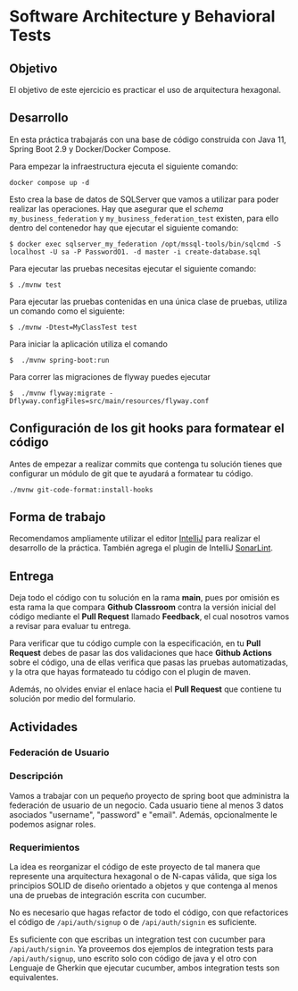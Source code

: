 # Software Architecture y Behavioral Tests

## Objetivo

El objetivo de este ejercicio es practicar el uso de arquitectura hexagonal.

## Desarrollo
En esta práctica trabajarás con una base de código construida con Java 11, Spring Boot 2.9 y Docker/Docker Compose.

Para empezar la infraestructura ejecuta el siguiente comando:

```
docker compose up -d
```

Esto crea la base de datos de SQLServer que vamos a utilizar para poder realizar las operaciones.
Hay que asegurar que el _schema_ `my_business_federation` y `my_business_federation_test` existen, 
para ello dentro del contenedor hay que ejecutar el siguiente comando:

```
$ docker exec sqlserver_my_federation /opt/mssql-tools/bin/sqlcmd -S localhost -U sa -P PasswordO1. -d master -i create-database.sql
```


Para ejecutar las pruebas necesitas ejecutar el siguiente comando:

```
$ ./mvnw test
```

Para ejecutar las pruebas contenidas en una única clase de pruebas, utiliza
un comando como el siguiente:

```
$ ./mvnw -Dtest=MyClassTest test
```

Para iniciar la aplicación utiliza el comando

```
$  ./mvnw spring-boot:run
```

Para correr las migraciones de flyway puedes ejecutar

```
$  ./mvnw flyway:migrate -Dflyway.configFiles=src/main/resources/flyway.conf
```

## Configuración de los git hooks para formatear el código

Antes de empezar a realizar commits que contenga tu solución
tienes que configurar un módulo de git que te ayudará a
formatear tu código.

```
./mvnw git-code-format:install-hooks
```

## Forma de trabajo

Recomendamos ampliamente utilizar el editor [IntelliJ](https://www.jetbrains.com/help/idea/installation-guide.html)
para realizar el desarrollo de la práctica.
También agrega el plugin de IntelliJ [SonarLint](https://www.sonarsource.com/products/sonarlint/features/jetbrains/).

## Entrega

Deja todo el código con tu solución en la rama __main__, pues por omisión es esta
rama la que compara __Github Classroom__ contra la versión inicial del código mediante
el __Pull Request__ llamado __Feedback__, el cual nosotros vamos a revisar
para evaluar tu entrega.

Para verificar que tu código cumple con la especificación,
en tu __Pull Request__ debes de pasar las dos validaciones que
hace __Github Actions__ sobre el código, una de ellas verifica
que pasas las pruebas automatizadas, y la otra que hayas formateado
tu código con el plugin de maven.

Además, no olvides enviar el enlace hacia el __Pull Request__ que contiene tu
solución por medio del formulario.

## Actividades

### Federación de Usuario

### Descripción
Vamos a trabajar con un pequeño proyecto de spring boot que administra la federación de usuario de un negocio.
Cada usuario tiene al menos 3 datos asociados "username", "password" e "email". Además, opcionalmente le podemos
asignar roles.

### Requerimientos
La idea es reorganizar el código de este proyecto de tal manera que represente una arquitectura hexagonal 
o de N-capas válida, que siga los principios SOLID de diseño orientado a objetos y que contenga al menos 
una de pruebas de integración escrita con cucumber.

No es necesario que hagas refactor de todo el código, con que refactorices el código de `/api/auth/signup`
o de `/api/auth/signin` es suficiente.

Es suficiente con que escribas un integration test con cucumber para `/api/auth/signin`. Ya proveemos dos
ejemplos de integration tests para `/api/auth/signup`, uno escrito solo con código de java y el otro con
Lenguaje de Gherkin que ejecutar cucumber, ambos integration tests son equivalentes.
